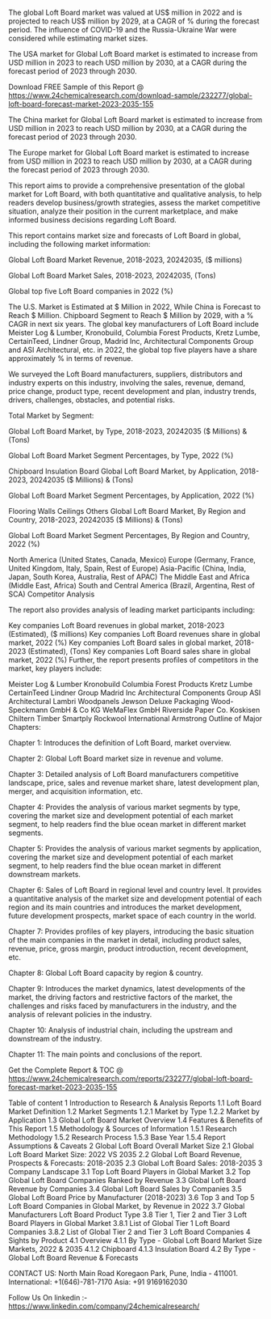The global Loft Board market was valued at US$ million in 2022 and is projected to reach US$ million by 2029, at a CAGR of % during the forecast period. The influence of COVID-19 and the Russia-Ukraine War were considered while estimating market sizes.

The USA market for Global Loft Board market is estimated to increase from USD million in 2023 to reach USD million by 2030, at a CAGR during the forecast period of 2023 through 2030.

Download FREE Sample of this Report @ https://www.24chemicalresearch.com/download-sample/232277/global-loft-board-forecast-market-2023-2035-155

The China market for Global Loft Board market is estimated to increase from USD million in 2023 to reach USD million by 2030, at a CAGR during the forecast period of 2023 through 2030.

The Europe market for Global Loft Board market is estimated to increase from USD million in 2023 to reach USD million by 2030, at a CAGR during the forecast period of 2023 through 2030.

This report aims to provide a comprehensive presentation of the global market for Loft Board, with both quantitative and qualitative analysis, to help readers develop business/growth strategies, assess the market competitive situation, analyze their position in the current marketplace, and make informed business decisions regarding Loft Board.

This report contains market size and forecasts of Loft Board in global, including the following market information:

Global Loft Board Market Revenue, 2018-2023, 20242035, ($ millions)

Global Loft Board Market Sales, 2018-2023, 20242035, (Tons)

Global top five Loft Board companies in 2022 (%)

The U.S. Market is Estimated at $ Million in 2022, While China is Forecast to Reach $ Million.
Chipboard Segment to Reach $ Million by 2029, with a % CAGR in next six years.
The global key manufacturers of Loft Board include Meister Log & Lumber, Kronobuild, Columbia Forest Products, Kretz Lumbe, CertainTeed, Lindner Group, Madrid Inc, Architectural Components Group and ASI Architectural, etc. in 2022, the global top five players have a share approximately % in terms of revenue.

We surveyed the Loft Board manufacturers, suppliers, distributors and industry experts on this industry, involving the sales, revenue, demand, price change, product type, recent development and plan, industry trends, drivers, challenges, obstacles, and potential risks.

Total Market by Segment:

Global Loft Board Market, by Type, 2018-2023, 20242035 ($ Millions) & (Tons)

Global Loft Board Market Segment Percentages, by Type, 2022 (%)

Chipboard
Insulation Board
Global Loft Board Market, by Application, 2018-2023, 20242035 ($ Millions) & (Tons)

Global Loft Board Market Segment Percentages, by Application, 2022 (%)

Flooring
Walls
Ceilings
Others
Global Loft Board Market, By Region and Country, 2018-2023, 20242035 ($ Millions) & (Tons)

Global Loft Board Market Segment Percentages, By Region and Country, 2022 (%)

North America (United States, Canada, Mexico)
Europe (Germany, France, United Kingdom, Italy, Spain, Rest of Europe)
Asia-Pacific (China, India, Japan, South Korea, Australia, Rest of APAC)
The Middle East and Africa (Middle East, Africa)
South and Central America (Brazil, Argentina, Rest of SCA)
Competitor Analysis

The report also provides analysis of leading market participants including:

Key companies Loft Board revenues in global market, 2018-2023 (Estimated), ($ millions)
Key companies Loft Board revenues share in global market, 2022 (%)
Key companies Loft Board sales in global market, 2018-2023 (Estimated), (Tons)
Key companies Loft Board sales share in global market, 2022 (%)
Further, the report presents profiles of competitors in the market, key players include:

Meister Log & Lumber
Kronobuild
Columbia Forest Products
Kretz Lumbe
CertainTeed
Lindner Group
Madrid Inc
Architectural Components Group
ASI Architectural
Lambri Woodpanels
Jewson
Deluxe Packaging
Wood-Speckmann GmbH & Co KG
WeMaFlex GmbH
Riverside Paper Co.
Koskisen
Chiltern Timber
Smartply
Rockwool International
Armstrong
Outline of Major Chapters:

Chapter 1: Introduces the definition of Loft Board, market overview.

Chapter 2: Global Loft Board market size in revenue and volume.

Chapter 3: Detailed analysis of Loft Board manufacturers competitive landscape, price, sales and revenue market share, latest development plan, merger, and acquisition information, etc.

Chapter 4: Provides the analysis of various market segments by type, covering the market size and development potential of each market segment, to help readers find the blue ocean market in different market segments.

Chapter 5: Provides the analysis of various market segments by application, covering the market size and development potential of each market segment, to help readers find the blue ocean market in different downstream markets.

Chapter 6: Sales of Loft Board in regional level and country level. It provides a quantitative analysis of the market size and development potential of each region and its main countries and introduces the market development, future development prospects, market space of each country in the world.

Chapter 7: Provides profiles of key players, introducing the basic situation of the main companies in the market in detail, including product sales, revenue, price, gross margin, product introduction, recent development, etc.

Chapter 8: Global Loft Board capacity by region & country.

Chapter 9: Introduces the market dynamics, latest developments of the market, the driving factors and restrictive factors of the market, the challenges and risks faced by manufacturers in the industry, and the analysis of relevant policies in the industry.

Chapter 10: Analysis of industrial chain, including the upstream and downstream of the industry.

Chapter 11: The main points and conclusions of the report.

Get the Complete Report & TOC @ https://www.24chemicalresearch.com/reports/232277/global-loft-board-forecast-market-2023-2035-155

Table of content
1 Introduction to Research & Analysis Reports
1.1 Loft Board Market Definition
1.2 Market Segments
1.2.1 Market by Type
1.2.2 Market by Application
1.3 Global Loft Board Market Overview
1.4 Features & Benefits of This Report
1.5 Methodology & Sources of Information
1.5.1 Research Methodology
1.5.2 Research Process
1.5.3 Base Year
1.5.4 Report Assumptions & Caveats
2 Global Loft Board Overall Market Size
2.1 Global Loft Board Market Size: 2022 VS 2035
2.2 Global Loft Board Revenue, Prospects & Forecasts: 2018-2035
2.3 Global Loft Board Sales: 2018-2035
3 Company Landscape
3.1 Top Loft Board Players in Global Market
3.2 Top Global Loft Board Companies Ranked by Revenue
3.3 Global Loft Board Revenue by Companies
3.4 Global Loft Board Sales by Companies
3.5 Global Loft Board Price by Manufacturer (2018-2023)
3.6 Top 3 and Top 5 Loft Board Companies in Global Market, by Revenue in 2022
3.7 Global Manufacturers Loft Board Product Type
3.8 Tier 1, Tier 2 and Tier 3 Loft Board Players in Global Market
3.8.1 List of Global Tier 1 Loft Board Companies
3.8.2 List of Global Tier 2 and Tier 3 Loft Board Companies
4 Sights by Product
4.1 Overview
4.1.1 By Type - Global Loft Board Market Size Markets, 2022 & 2035
4.1.2 Chipboard
4.1.3 Insulation Board
4.2 By Type - Global Loft Board Revenue & Forecasts

CONTACT US:
North Main Road Koregaon Park, Pune, India - 411001.
International: +1(646)-781-7170
Asia: +91 9169162030

Follow Us On linkedin :- https://www.linkedin.com/company/24chemicalresearch/
